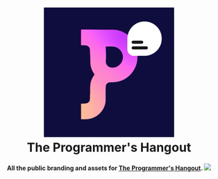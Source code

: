 <h1 align="center">
    <br>
    <img src="/Logo/Logo.gif" alt="The Programmers Hangout" width="300">
    <br>
    The Programmer's Hangout
    <br>
</h1>

<h4 align="center">
    All the public branding and assets for <a href="https://discord.gg/programming" target="_blank">The Programmer's Hangout</a>. 
    <a href="https://discord.gg/programming">
        <img src="https://discordapp.com/api/guilds/244230771232079873/widget.png?style=shield">
    </a>
</h4>

